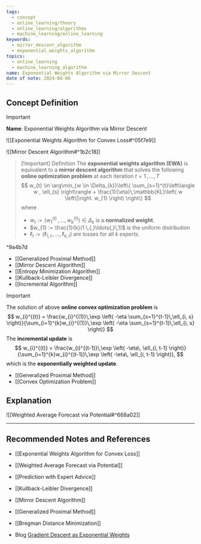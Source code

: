 ```yaml
---
tags:
  - concept
  - online_learning/theory
  - online_learning/algorithms
  - machine_learning/online_learning
keywords:
  - mirror_descent_algorithm
  - exponential_weights_algorithm
topics:
  - online_learning
  - machine_learning_algorithm
name: Exponential Weights Algorithm via Mirror Descent
date of note: 2024-08-06
---
```


## Concept Definition

>[!important]
>**Name**: Exponential Weights Algorithm via Mirror Descent

![[Exponential Weights Algorithm for Convex Loss#^05f7e9]]

![[Mirror Descent Algorithm#^1b2c18]]


>[!important] Definition
>The **exponential weights algorithm (EWA)** is equivalent to a **mirror descent algorithm** that solves the following **online optimization problem** at each iteration $t=1\,{,}\ldots{,}\,T$
>$$
>w_{t} \in \arg\min_{w \in \Delta_{k}}\left\{ \sum_{s=1}^{t}\left\langle w , \ell_{s} \right\rangle  + \frac{1}{\eta}\,\mathbb{KL}\left( w \left\|\right. w_{1} \right) \right\}
>$$
>where 
>- $w_{t} := (w_{1}^{(t)} \,{,}\ldots{,}\,w_{k}^{(t)}) \in \Delta_{k}$ is a **normalized weight**.
>- $w_{1} := \frac{1}{k}(1 \,{,}\ldots{,}\,1)$ is the uniform distribution
>- $\ell_{t} := \left( \ell_{1,t} \,{,}\ldots{,}\, \ell_{k,t} \right)$ are losses for all $k$ *experts*.


^9a4b7d

- [[Generalized Proximal Method]]
- [[Mirror Descent Algorithm]]
- [[Entropy Minimization Algorithm]]
- [[Kullback-Leibler Divergence]]
- [[Incremental Algorithm]]


>[!important]
>The solution of above **online convex optimization problem** is 
>$$
>w_{i}^{(t)} = \frac{w_{i}^{(1)}\,\exp \left( -\eta \sum_{s=1}^{t-1}\,\ell_{i, s} \right)}{\sum_{i=1}^{k}w_{i}^{(1)}\,\exp \left( -\eta \sum_{s=1}^{t-1}\,\ell_{i, s} \right)}
>$$
>The **incremental update** is
>$$
>w_{i}^{(t)} = \frac{w_{i}^{(t-1)}\,\exp \left( -\eta\, \ell_{i, t-1} \right)}{\sum_{i=1}^{k}w_{i}^{(t-1)}\,\exp \left( -\eta\, \ell_{i, t-1} \right)},
>$$
>which is the **exponentially weighted update**.

- [[Generalized Proximal Method]]
- [[Convex Optimization Problem]]


## Explanation


![[Weighted Average Forecast via Potential#^668a02]]




-----------
##  Recommended Notes and References


- [[Exponential Weights Algorithm for Convex Loss]]
- [[Weighted Average Forecast via Potential]]
- [[Prediction with Expert Advice]]

- [[Kullback-Leibler Divergence]]

- [[Mirror Descent Algorithm]]
- [[Generalized Proximal Method]]
- [[Bregman Distance Minimization]]

- Blog [Gradient Descent as Exponential Weights](https://blog.wouterkoolen.info/GDasEW/post.html)